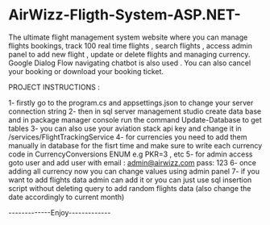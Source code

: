 # AirWizz-Fligth-System-ASP.NET-
The ultimate flight management system website where you can manage flights bookings, track 100 real time flights , search flights , access admin panel to add new flight , update or delete flights and managing currency. Google Dialog Flow navigating chatbot is also used . You can also cancel your booking or download your booking ticket.


PROJECT INSTRUCTIONS :

1- firstly go to the program.cs and appsettings.json to change your server connection string
2- then in sql server management studio create data base and in package manager console run the command Update-Database to get tables 
3- you can also use your aviation stack api key and change it in /services/FlightTrackingService
4- for currencies you need to add them manually in database for the fisrt time and make sure to write each currency code in CurrencyConversions ENUM e.g PKR=3 , etc 
5- for admin access goto user and add user with email : admin@airwizz.com    pass: 123
6- once adding all currency now you can change values using admin panel
7- if you want to add flights data admin can add it or you can just use sql insertion script without deleting query to add random flights data (also change the date accordingly to current month)

-------------Enjoy-------------

